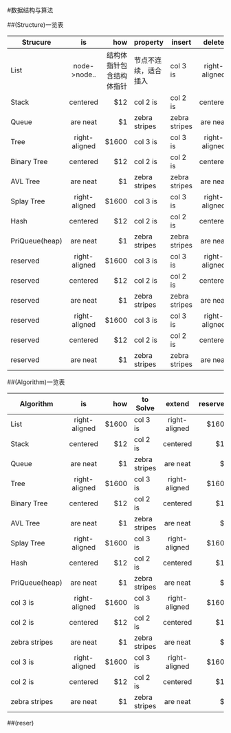 #数据结构与算法

##(Structure)一览表

| Strucure      | is            | how                      | property      | insert        | delete        | Algorithm   | 
| ------------- |:-------------:| ------------------------:| ------------- | ------------- |:-------------:| -----------:|
| List          | node->node..  | 结构体指针包含结构体指针 | 节点不连续，适合插入  | col 3 is      | right-aligned | $1600       |
| Stack         | centered      |   $12                    | col 2 is      | col 2 is      | centered      |   $12       |
| Queue         | are neat      |    $1                    | zebra stripes | zebra stripes | are neat      |    $1       |
| Tree          | right-aligned | $1600                    | col 3 is      | col 3 is      | right-aligned | $1600       |
| Binary Tree   | centered      |   $12                    | col 2 is      | col 2 is      | centered      |   $12       |
| AVL Tree      | are neat      |    $1                    | zebra stripes | zebra stripes | are neat      |    $1       |
| Splay Tree    | right-aligned | $1600                    | col 3 is      | col 3 is      | right-aligned | $1600       |
| Hash          | centered      |   $12                    | col 2 is      | col 2 is      | centered      |   $12       |
| PriQueue(heap)| are neat      |    $1                    | zebra stripes | zebra stripes | are neat      |    $1       |
| reserved      | right-aligned | $1600                    | col 3 is      | col 3 is      | right-aligned | $1600       |
| reserved      | centered      |   $12                    | col 2 is      | col 2 is      | centered      |   $12       |
| reserved      | are neat      |    $1                    | zebra stripes | zebra stripes | are neat      |    $1       |
| reserved      | right-aligned | $1600                    | col 3 is      | col 3 is      | right-aligned | $1600       |
| reserved      | centered      |   $12                    | col 2 is      | col 2 is      | centered      |   $12       |
| reserved      | are neat      |    $1                    | zebra stripes | zebra stripes | are neat      |    $1       |

##(Algorithm)一览表

| Algorithm     | is            | how   | to Solve      | extend        | reserved    | 
| ------------- |:-------------:| -----:| ------------- |:-------------:| -----------:|
| List          | right-aligned | $1600 | col 3 is      | right-aligned | $1600       |
| Stack         | centered      |   $12 | col 2 is      | centered      |   $12       |
| Queue         | are neat      |    $1 | zebra stripes | are neat      |    $1       |
| Tree          | right-aligned | $1600 | col 3 is      | right-aligned | $1600       |
| Binary Tree   | centered      |   $12 | col 2 is      | centered      |   $12       |
| AVL Tree      | are neat      |    $1 | zebra stripes | are neat      |    $1       |
| Splay Tree    | right-aligned | $1600 | col 3 is      | right-aligned | $1600       |
| Hash          | centered      |   $12 | col 2 is      | centered      |   $12       |
| PriQueue(heap)| are neat      |    $1 | zebra stripes | are neat      |    $1       |
| col 3 is      | right-aligned | $1600 | col 3 is      | right-aligned | $1600       |
| col 2 is      | centered      |   $12 | col 2 is      | centered      |   $12       |
| zebra stripes | are neat      |    $1 | zebra stripes | are neat      |    $1       |
| col 3 is      | right-aligned | $1600 | col 3 is      | right-aligned | $1600       |
| col 2 is      | centered      |   $12 | col 2 is      | centered      |   $12       |
| zebra stripes | are neat      |    $1 | zebra stripes | are neat      |    $1       |

##(reser)
